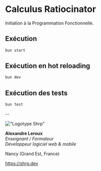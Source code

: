 # Calculus Ratiocinator

Initiation à la Programmation Fonctionnelle.

## Exécution

```sh
bun start
```

## Exécution en hot reloading

```sh
bun dev
```

## Exécution des tests

```sh
bun test
```

--

!["Logotype Shrp"](https://sherpa.one/images/sherpa-logotype.png)

__Alexandre Leroux__  
_Enseignant / Formateur_  
_Développeur logiciel web & mobile_

Nancy (Grand Est, France)

<https://shrp.dev>
